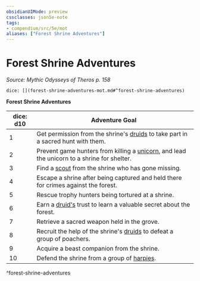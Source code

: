 ```yaml
---
obsidianUIMode: preview
cssclasses: json5e-note
tags:
- compendium/src/5e/mot
aliases: ["Forest Shrine Adventures"]
---
```

# Forest Shrine Adventures
*Source: Mythic Odysseys of Theros p. 158* 

`dice: [](forest-shrine-adventures-mot.md#^forest-shrine-adventures)`

**Forest Shrine Adventures**

| dice: d10 | Adventure Goal |
|-----------|----------------|
| 1 | Get permission from the shrine's [druids](compendium/bestiary/humanoid/druid.md) to take part in a sacred hunt with them. |
| 2 | Prevent game hunters from killing a [unicorn](compendium/bestiary/celestial/unicorn.md), and lead the unicorn to a shrine for shelter. |
| 3 | Find a [scout](compendium/bestiary/humanoid/scout.md) from the shrine who has gone missing. |
| 4 | Escape a shrine after being captured and held there for crimes against the forest. |
| 5 | Rescue trophy hunters being tortured at a shrine. |
| 6 | Earn a [druid's](compendium/bestiary/humanoid/druid.md) trust to learn a valuable secret about the forest. |
| 7 | Retrieve a sacred weapon held in the grove. |
| 8 | Recruit the help of the shrine's [druids](compendium/bestiary/humanoid/druid.md) to defeat a group of poachers. |
| 9 | Acquire a beast companion from the shrine. |
| 10 | Defend the shrine from a group of [harpies](compendium/bestiary/monstrosity/harpy.md). |
^forest-shrine-adventures